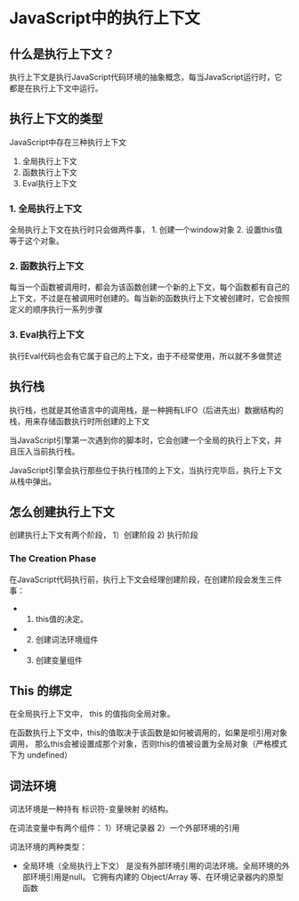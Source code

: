 # JavaScript中的执行上下文

## 什么是执行上下文？

执行上下文是执行JavaScript代码环境的抽象概念，每当JavaScript运行时，它都是在执行上下文中运行。

## 执行上下文的类型

JavaScript中存在三种执行上下文

1. 全局执行上下文
2. 函数执行上下文
3. Eval执行上下文

### 1. 全局执行上下文

全局执行上下文在执行时只会做两件事， 1. 创建一个window对象 2. 设置this值等于这个对象。

### 2. 函数执行上下文

每当一个函数被调用时，都会为该函数创建一个新的上下文，每个函数都有自己的上下文，不过是在被调用时创建的。每当新的函数执行上下文被创建时，它会按照定义的顺序执行一系列步骤

### 3. Eval执行上下文

执行Eval代码也会有它属于自己的上下文，由于不经常使用，所以就不多做赘述


## 执行栈

执行栈，也就是其他语言中的调用栈，是一种拥有LIFO（后进先出）数据结构的栈，用来存储函数执行时所创建的上下文

当JavaScript引擎第一次遇到你的脚本时，它会创建一个全局的执行上下文，并且压入当前执行栈。

JavaScript引擎会执行那些位于执行栈顶的上下文，当执行完毕后，执行上下文从栈中弹出。


##  怎么创建执行上下文

创建执行上下文有两个阶段， 1）创建阶段  2) 执行阶段

### The Creation Phase

在JavaScript代码执行前，执行上下文会经理创建阶段，在创建阶段会发生三件事：

- 1. this值的决定。
- 2. 创建词法环境组件
- 3. 创建变量组件

## This 的绑定

在全局执行上下文中， this 的值指向全局对象。

在函数执行上下文中，this的值取决于该函数是如何被调用的，如果是呗引用对象调用， 那么this会被设置成那个对象，否则this的值被设置为全局对象（严格模式下为 undefined）

## 词法环境

词法环境是一种持有 标识符-变量映射 的结构。

在词法变量中有两个组件： 1）环境记录器  2）一个外部环境的引用

词法环境的两种类型：

- 全局环境（全局执行上下文） 是没有外部环境引用的词法环境。全局环境的外部环境引用是null。 它拥有内建的 Object/Array 等、在环境记录器内的原型函数





